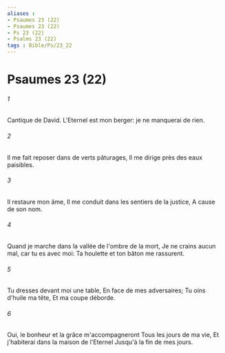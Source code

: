 ```yaml
---
aliases : 
- Psaumes 23 (22)
- Psaumes 23 (22)
- Ps 23 (22)
- Psalms 23 (22)
tags : Bible/Ps/23_22
---
```


# Psaumes 23 (22)

###### 1
Cantique de David. L'Eternel est mon berger: je ne manquerai de rien.
###### 2
Il me fait reposer dans de verts pâturages, Il me dirige près des eaux paisibles.
###### 3
Il restaure mon âme, Il me conduit dans les sentiers de la justice, A cause de son nom.
###### 4
Quand je marche dans la vallée de l'ombre de la mort, Je ne crains aucun mal, car tu es avec moi: Ta houlette et ton bâton me rassurent.
###### 5
Tu dresses devant moi une table, En face de mes adversaires; Tu oins d'huile ma tête, Et ma coupe déborde.
###### 6
Oui, le bonheur et la grâce m'accompagneront Tous les jours de ma vie, Et j'habiterai dans la maison de l'Eternel Jusqu'à la fin de mes jours.
